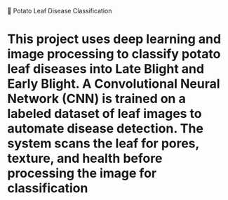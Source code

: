 🍂 Potato Leaf Disease Classification
<h1>
  This project uses deep learning and image processing to classify potato leaf diseases into Late Blight and Early Blight. A Convolutional Neural Network (CNN) is trained on a labeled dataset of leaf images to automate disease detection. The system scans the leaf for pores, texture, and health before processing the image for classification
</h1>
